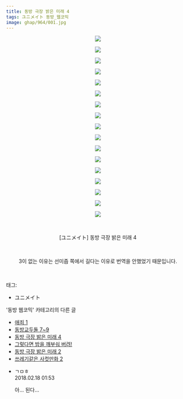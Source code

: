 ```yaml
---
title: 동방 극장 밝은 미래 4
tags: ユニメイト 동방_웹코믹
image: ghap/964/001.jpg
---
```

<div class="article">
<p style="text-align: center; clear: none; float: none;"><img src="{{ site.nasurl }}/ghap/964/001.jpg"/></p>
<p style="text-align: center; clear: none; float: none;"><img src="{{ site.nasurl }}/ghap/964/002.jpg"/></p>
<p style="text-align: center; clear: none; float: none;"><img src="{{ site.nasurl }}/ghap/964/003.jpg"/></p>
<p style="text-align: center; clear: none; float: none;"><img src="{{ site.nasurl }}/ghap/964/004.jpg"/></p>
<p style="text-align: center; clear: none; float: none;"><img src="{{ site.nasurl }}/ghap/964/005.jpg"/></p>
<p style="text-align: center; clear: none; float: none;"><img src="{{ site.nasurl }}/ghap/964/006.jpg"/></p>
<p style="text-align: center; clear: none; float: none;"><img src="{{ site.nasurl }}/ghap/964/007.jpg"/></p>
<p style="text-align: center; clear: none; float: none;"><img src="{{ site.nasurl }}/ghap/964/008.jpg"/></p>
<p style="text-align: center; clear: none; float: none;"><img src="{{ site.nasurl }}/ghap/964/009.jpg"/></p>
<p style="text-align: center; clear: none; float: none;"><img src="{{ site.nasurl }}/ghap/964/010.jpg"/></p>
<p style="text-align: center; clear: none; float: none;"><img src="{{ site.nasurl }}/ghap/964/011.jpg"/></p>
<p style="text-align: center; clear: none; float: none;"><img src="{{ site.nasurl }}/ghap/964/012.jpg"/></p>
<p style="text-align: center; clear: none; float: none;"><img src="{{ site.nasurl }}/ghap/964/013.jpg"/></p>
<p style="text-align: center; clear: none; float: none;"><img src="{{ site.nasurl }}/ghap/964/014.jpg"/></p>
<p style="text-align: center; clear: none; float: none;"><img src="{{ site.nasurl }}/ghap/964/015.jpg"/></p>
<p style="text-align: center; clear: none; float: none;"><img src="{{ site.nasurl }}/ghap/964/016.jpg"/></p>
<p style="text-align: center; clear: none; float: none;"><img src="{{ site.nasurl }}/ghap/964/017.jpg"/></p>
<p style="text-align: center; clear: none; float: none;"><br/></p>
<p style="text-align: center; clear: none; float: none;">[ユニメイト] 동방 극장 밝은 미래 4</p>
<p style="text-align: center; clear: none; float: none;"><br/></p>
<p style="text-align: center; clear: none; float: none;">3이 없는 이유는 선미즘 쪽에서 길다는 이유로 번역을 안했었기 때문입니다.</p>
<p><br/></p>
</div><div class="tagTrail">
<p>태그: </p>
<ul>
<li>ユニメイト</li>
</ul>
</div><div class="another">
<p>'동방 웹코믹' 카테고리의 다른 글</p>
<ul>
<li><a href="/2016-07-21-ghap_979">애죄 1</a></li>
<li><a href="/2016-07-21-ghap_971">동방교두돌 7~9</a></li>
<li><a href="/2016-07-20-ghap_964">동방 극장 밝은 미래 4</a></li>
<li><a href="/2016-07-19-ghap_936">그렇다면 밤을 깨부숴 버려!</a></li>
<li><a href="/2016-07-17-ghap_914">동방 극장 밝은 미래 2</a></li>
<li><a href="/2016-07-17-ghap_904">쓰레기같은 사컷만화 2</a></li>
</ul>
</div><div class="cb_module cb_fluid">
<div class="cb_wrt cb_profile">
<div class="comment">
<ul>
<li class="cb_thumb_off" id="comment15201211">
<div class="cb_comment_area">
<div class="cb_info_area">
<div class="cb_section">
<span class="cb_nick_name">ㄱㅁㅎ</span>
</div>
<div class="cb_section">
<span class="cb_date">2018.02.18 01:53 </span>
</div>
</div>
<div class="cb_dsc_comment">
<p class="cb_dsc">
											아... 된다...
										</p>
</div>
</div></li>
</ul>
</div>
</div><!-- commentList close -->
</div>
